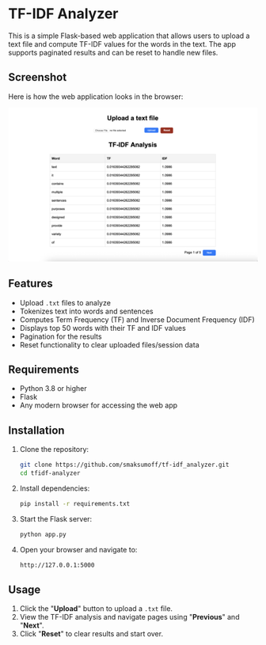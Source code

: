# TF-IDF Analyzer

This is a simple Flask-based web application that allows users to upload a text file and compute TF-IDF values for the 
words in the text. The app supports paginated results and can be reset to handle new files.

## Screenshot
Here is how the web application looks in the browser:

![TF-IDF Web Page Screenshot](screenshots/webpage_screenshot.png)

## Features
- Upload `.txt` files to analyze
- Tokenizes text into words and sentences
- Computes Term Frequency (TF) and Inverse Document Frequency (IDF)
- Displays top 50 words with their TF and IDF values
- Pagination for the results
- Reset functionality to clear uploaded files/session data

## Requirements
- Python 3.8 or higher
- Flask
- Any modern browser for accessing the web app

## Installation
1. Clone the repository:
   ```bash
   git clone https://github.com/smaksumoff/tf-idf_analyzer.git
   cd tfidf-analyzer
2. Install dependencies:
   ```bash
   pip install -r requirements.txt
3. Start the Flask server:
   ```bash
   python app.py
4. Open your browser and navigate to:
   ```bash
   http://127.0.0.1:5000

## Usage

1. Click the "**Upload**" button to upload a `.txt` file.
2. View the TF-IDF analysis and navigate pages using "**Previous**" and "**Next**".
3. Click "**Reset**" to clear results and start over.

## 